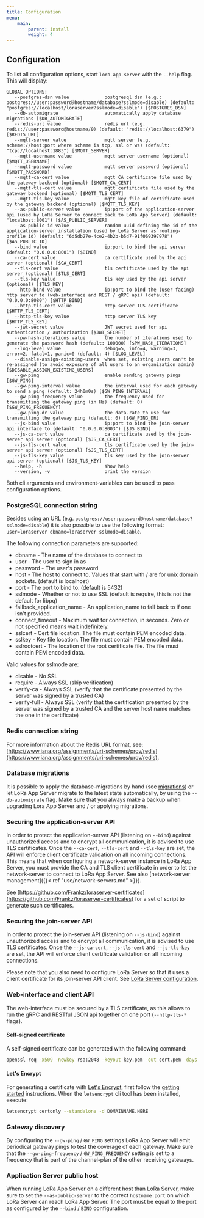 ```yaml
---
title: Configuration
menu:
    main:
        parent: install
        weight: 4
---
```


## Configuration

To list all configuration options, start `lora-app-server` with the `--help`
flag. This will display:

```text
GLOBAL OPTIONS:
   --postgres-dsn value             postgresql dsn (e.g.: postgres://user:password@hostname/database?sslmode=disable) (default: "postgres://localhost/loraserver?sslmode=disable") [$POSTGRES_DSN]
   --db-automigrate                 automatically apply database migrations [$DB_AUTOMIGRATE]
   --redis-url value                redis url (e.g. redis://user:password@hostname/0) (default: "redis://localhost:6379") [$REDIS_URL]
   --mqtt-server value              mqtt server (e.g. scheme://host:port where scheme is tcp, ssl or ws) (default: "tcp://localhost:1883") [$MQTT_SERVER]
   --mqtt-username value            mqtt server username (optional) [$MQTT_USERNAME]
   --mqtt-password value            mqtt server password (optional) [$MQTT_PASSWORD]
   --mqtt-ca-cert value             mqtt CA certificate file used by the gateway backend (optional) [$MQTT_CA_CERT]
   --mqtt-tls-cert value            mqtt certificate file used by the gateway backend (optional) [$MQTT_TLS_CERT]
   --mqtt-tls-key value             mqtt key file of certificate used by the gateway backend (optional) [$MQTT_TLS_KEY]
   --as-public-server value         ip:port of the application-server api (used by LoRa Server to connect back to LoRa App Server) (default: "localhost:8001") [$AS_PUBLIC_SERVER]
   --as-public-id value             random uuid defining the id of the application-server installation (used by LoRa Server as routing-profile id) (default: "6d5db27e-4ce2-4b2b-b5d7-91f069397978") [$AS_PUBLIC_ID]
   --bind value                     ip:port to bind the api server (default: "0.0.0.0:8001") [$BIND]
   --ca-cert value                  ca certificate used by the api server (optional) [$CA_CERT]
   --tls-cert value                 tls certificate used by the api server (optional) [$TLS_CERT]
   --tls-key value                  tls key used by the api server (optional) [$TLS_KEY]
   --http-bind value                ip:port to bind the (user facing) http server to (web-interface and REST / gRPC api) (default: "0.0.0.0:8080") [$HTTP_BIND]
   --http-tls-cert value            http server TLS certificate [$HTTP_TLS_CERT]
   --http-tls-key value             http server TLS key [$HTTP_TLS_KEY]
   --jwt-secret value               JWT secret used for api authentication / authorization [$JWT_SECRET]
   --pw-hash-iterations value       the number of iterations used to generate the password hash (default: 100000) [$PW_HASH_ITERATIONS]
   --log-level value                debug=5, info=4, warning=3, error=2, fatal=1, panic=0 (default: 4) [$LOG_LEVEL]
   --disable-assign-existing-users  when set, existing users can't be re-assigned (to avoid exposure of all users to an organization admin) [$DISABLE_ASSIGN_EXISTING_USERS]
   --gw-ping                        enable sending gateway pings [$GW_PING]
   --gw-ping-interval value         the interval used for each gateway to send a ping (default: 24h0m0s) [$GW_PING_INTERVAL]
   --gw-ping-frequency value        the frequency used for transmitting the gateway ping (in Hz) (default: 0) [$GW_PING_FREQUENCY]
   --gw-ping-dr value               the data-rate to use for transmitting the gateway ping (default: 0) [$GW_PING_DR]
   --js-bind value                  ip:port to bind the join-server api interface to (default: "0.0.0.0:8003") [$JS_BIND]
   --js-ca-cert value               ca certificate used by the join-server api server (optional) [$JS_CA_CERT]
   --js-tls-cert value              tls certificate used by the join-server api server (optional) [$JS_TLS_CERT]
   --js-tls-key value               tls key used by the join-server api server (optional) [$JS_TLS_KEY]
   --help, -h                       show help
   --version, -v                    print the version
```

Both cli arguments and environment-variables can be used to pass configuration
options.

### PostgreSQL connection string

Besides using an URL (e.g. `postgres://user:password@hostname/database?sslmode=disable`)
it is also possible to use the following format:
`user=loraserver dbname=loraserver sslmode=disable`.

The following connection parameters are supported:

* dbname - The name of the database to connect to
* user - The user to sign in as
* password - The user's password
* host - The host to connect to. Values that start with / are for unix domain sockets. (default is localhost)
* port - The port to bind to. (default is 5432)
* sslmode - Whether or not to use SSL (default is require, this is not the default for libpq)
* fallback_application_name - An application_name to fall back to if one isn't provided.
* connect_timeout - Maximum wait for connection, in seconds. Zero or not specified means wait indefinitely.
* sslcert - Cert file location. The file must contain PEM encoded data.
* sslkey - Key file location. The file must contain PEM encoded data.
* sslrootcert - The location of the root certificate file. The file must contain PEM encoded data.

Valid values for sslmode are:

* disable - No SSL
* require - Always SSL (skip verification)
* verify-ca - Always SSL (verify that the certificate presented by the server was signed by a trusted CA)
* verify-full - Always SSL (verify that the certification presented by the server was signed by a trusted CA and the server host name matches the one in the certificate)

### Redis connection string

For more information about the Redis URL format, see:
[https://www.iana.org/assignments/uri-schemes/prov/redis](https://www.iana.org/assignments/uri-schemes/prov/redis).

### Database migrations

It is possible to apply the database-migrations by hand
(see [migrations](https://github.com/Frankz/lora-app-server/tree/master/migrations))
or let LoRa App Server migrate to the latest state automatically, by using
the `--db-automigrate` flag. Make sure that you always make a backup when
upgrading Lora App Server and / or applying migrations.

### Securing the application-server API

In order to protect the application-server API (listening on `--bind`) against
unauthorized access and to encrypt all communication, it is advised to use TLS
certificates. Once the `--ca-cert`, `--tls-cert` and `--tls-key` are set, the
API will enforce client certificate validation on all incoming connections.
This means that when configuring a network-server instance in LoRa App Server,
you must provide the CA and TLS client certificate in order to let the
network-server to connect to LoRa App Server. See also
[network-server management]({{< ref "use/network-servers.md" >}}).

See [https://github.com/Frankz/loraserver-certificates](https://github.com/Frankz/loraserver-certificates)
for a set of script to generate such certificates.

### Securing the join-server API

In order to protect the join-server API (listening on `--js-bind`) against
unauthorized access and to encrypt all communication, it is advised to use TLS
certificates. Once the `--js-ca-cert`, `--js-tls-cert` and `--js-tls-key` are
set, the API will enforce client certificate validation on all incoming connections.

Please note that you also need to configure LoRa Server so that it uses a
client certificate for its join-server API client. See
[LoRa Server configuration](https://docs.loraserver.io/loraserver/install/config/).

### Web-interface and client API

The web-interface must be secured by a TLS certificate, as this allows to
run the gRPC and RESTful JSON api together on one port (`--http-tls-*` flags).

#### Self-signed certificate

A self-signed certificate can be generated with the following command:

```bash
openssl req -x509 -newkey rsa:2048 -keyout key.pem -out cert.pem -days 90 -nodes
```

#### Let's Encrypt

For generating a certificate with [Let's Encrypt](https://letsencrypt.org/),
first follow the [getting started](https://letsencrypt.org/getting-started/)
instructions. When the `letsencrypt` cli tool has been installed, execute:

```bash
letsencrypt certonly --standalone -d DOMAINNAME.HERE 
```

### Gateway discovery

By configuring the `--gw-ping` / `GW_PING` settings LoRa App Server will
emit periodical gateway pings to test the coverage of each gateway. Make sure
that the `--gw-ping-frequency` / `GW_PING_FREQUENCY` setting is set to a
frequency that is part of the channel-plan of the other receiving gateways.

### Application Server public host

When running LoRa App Server on a different host than LoRa Server, make sure
to set the `--as-public-server` to the correct `hostname:port` on which LoRa
Server can reach LoRa App Server. The port must be equal to the port as
configured by the `--bind` / `BIND` configuration.
